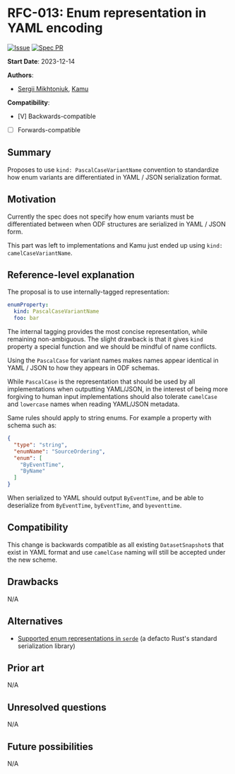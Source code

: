 # RFC-013: Enum representation in YAML encoding

[![Issue](https://img.shields.io/github/issues/detail/state/kamu-data/open-data-fabric/62?label=Issue)](https://github.com/kamu-data/open-data-fabric/issues/70)
[![Spec PR](https://img.shields.io/github/pulls/detail/state/kamu-data/open-data-fabric/63?label=PR)](https://github.com/kamu-data/open-data-fabric/pull/63)

**Start Date**: 2023-12-14

**Authors**:
- [Sergii Mikhtoniuk](mailto:sergii.mikhtoniuk@kamu.dev), [Kamu](https://kamu.dev)

**Compatibility**:
- [V] Backwards-compatible
- [ ] Forwards-compatible

## Summary
Proposes to use `kind: PascalCaseVariantName` convention to standardize how enum variants are differentiated in YAML / JSON serialization format.

## Motivation
Currently the spec does not specify how enum variants must be differentiated between when ODF structures are serialized in YAML / JSON form.

This part was left to implementations and Kamu just ended up using `kind: camelCaseVariantName`.

## Reference-level explanation
The proposal is to use internally-tagged representation:

```yaml
enumProperty:
  kind: PascalCaseVariantName
  foo: bar
```

The internal tagging provides the most concise representation, while remaining non-ambiguous. The slight drawback is that it gives `kind` property a special function and we should be mindful of name conflicts.

Using the `PascalCase` for variant names makes names appear identical in YAML / JSON to how they appears in ODF schemas.

While `PascalCase` is the representation that should be used by all implementations when outputting YAML/JSON, in the interest of being more forgiving to human input implementations should also tolerate `camelCase` and `lowercase` names when reading YAML/JSON metadata.

Same rules should apply to string enums. For example a property with schema such as:

```json
{
  "type": "string",
  "enumName": "SourceOrdering",
  "enum": [
    "ByEventTime",
    "ByName"
  ]
}
```

When serialized to YAML should output `ByEventTime`, and be able to deserialize from `ByEventTime`, `byEventTime`, and `byeventtime`.

## Compatibility
This change is backwards compatible as all existing `DatasetSnapshot`s that exist in YAML format and use `camelCase` naming will still be accepted under the new scheme.

## Drawbacks
N/A

## Alternatives
- [Supported enum representations in `serde`](https://serde.rs/enum-representations.html) (a defacto Rust's standard serialization library)

## Prior art
N/A

## Unresolved questions
N/A

## Future possibilities
N/A
